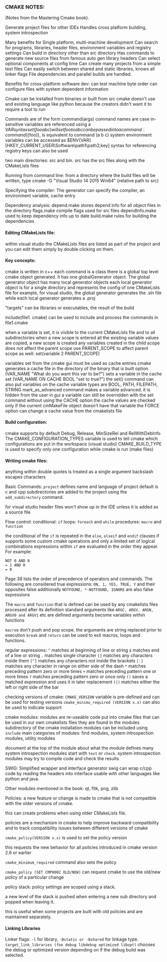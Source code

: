 ### CMAKE NOTES:
(Notes from the Mastering Cmake book).

Generate project files for other IDEs
Handles cross platform building, system introspection

Many benefits for Single platform, multi-machine development
Can search for programs, libraries, header files, environment variables and registry settings
Can build in directory other than src directory
Has commands to generate new source files from famous auto gen library headers
Can select optional components at config time
Can create many projects from a simple text files
Can easily switch between shared and static libraries, knows all linker flags
File dependencies and parallel builds are handled.

Benefits for cross-platform software dev:
can test machine byte order
can configure files with system dependent information

Cmake can be installed from binaries or built from src
cmake doesn't use and existing language like python because the creators didn't want it to require a tool to run

Commands are of the form command(args)
command names are case in-sensitive
variables are referenced using a ${VAR} syntax
set (foo a b c) will set foo to a b c
can be passed in to a command: command (${foo}), is equivalent to command (a b c)
system environment variables can be accessed as $ENV{VAR}
[HKEY_CURRENT_USER\\Software\\path1\\path2;key] syntax for referencing registry keys can
also be used

two main directories: src and bin. src has the src files along with the CMakeLists files

Running from command line:
from a directory where the build files will be written, type
cmake -G "Visual Studio 14 2015 Win64" {relative path to src}

Specifying the compiler:
The generator can specify the compiler, an environment variable, cache entry

Dependency analysis:
depend.make stores depend info for all object files in the directory
flags.make compile flags used for src files
dependInfo.make used to keep dependency info up to date
build.make rules for building the dependencies
 
#### Editing CMakeLists file:
within visual studio the CMakeLists files are listed as part of the project and you can edit them simply by double clicking on them.
 
#### Key concepts:
cmake is written in c++
each command is a class 
there is a global top level cmake object generated. it has one globalGenerator object.
The global generator object has many local generator objects
each local generator object is for a single directory and represents the config of one CMakeLists file
for example, for visual studio, the global generator generates the .sln file while each local generator generates a .proj

"targets" can be libraries or executables, the result of the build

include(file1. cmake) can be used to include and process the commands in file1.cmake

when a variable is set, it is visible to the current CMakeLists file and to all subdirectories
when a new scope is entered all the existing variable values are copied, a new scope is created
any variables created in the child scope does not affect the parent scope
use PARENT_SCOPE to affect parent scope as well: set(variable 2 PARENT_SCOPE)

variables set from the cmake gui must be used as cache entries
cmake generates a cache file in the directory of the binary that is built
option (VAR_NAME "What do you want this var to be?") sets a variable in the cache
set (VAR_NAME ON CACHE BOOL "set to true?") the set() command can also put variables on the cache
variable types are BOOL, PATH, FILEPATH, STRING
mark_as_advanced command makes a variable advanced. it is hidden from the user in gui
a variable can still be overridden with the set command without using the CACHE option
the cache values are checked only if the current cmMakeFile object doesn't have that variable
the FORCE option can change a cache value from the cmakelists file


#### Build configuration:
cmake supports by default Debug, Release, MinSizeRel and RelWithDebInfo
The CMAKE_CONFIGURATION_TYPES variable is used to tell cmake which configurations are put in the workspace (visual studio)
CMAKE_BUILD_TYPE is used to specify only one configuration while cmake is run (make files)


#### Writing cmake files:
anything within double quotes is treated as a single argument
backslash escapes characters

Basic Commands:
`project` defines name and language of project
default is c and cpp
subdirectories are added to the project using the `add_subdirectory` command.

for visual studio header files won't show up in the IDE unless it is added as a source file

Flow control:
conditional: `if`
loops: `foreach` and `while`
procedures: `macro` and `function`

the conditional of the `if` is repeated in the `else`, `elseif` and `endif` clauses
if supports some custom cmake operations and only a limited set of logical combinations
expressions within `if` are evaluated in the order they appear. For example:
```
NOT 0 AND 0
= 1 AND 0
= 0
```
Page 38 lists the order of precedence of operators and commands.
The following are considered true expressions: `ON, 1, YES, TRUE, Y` and their opposites false
additionally `NOTFOUND, *-NOTFOUND, IGNORE` are also false expressions

The `macro` and `function` that is defined can be used by any cmakelists files processed after its definition
standard arguments like `ARGC, ARGV, ARGN, ARGV0 and ARGV1` etc are defined
arguments become variables within functions

`macro`s don't push and pop scope. the arguments are string replaced prior to execution
`break` and `return` can be used to exit macros, loops and functions.

regular expressions:
`^` matches at beginning of line or string
`$` matches end of a line or string 
`.` matches single character
`[]` matches any characters inside them
`[^]` matches any characters not inside the brackets
`[-]` matches any character in range on either side of the dash
`*` matches preceding pattern zero or more times
`+` matches preceding pattern one or more times
`?` matches preceding pattern zero or once only
`()` saves a matched expression and uses it in later replacement
`(|)` matches either the left or right side of the bar

checking versions of cmake:
`CMAKE_VERSION` variable is pre-defined and can be used for testing versions
`cmake_minimu_required (VERSION x.x)` can also be used to indicate support

cmake modules:
modules are re-useable code put into cmake files that can be used in our own cmakelists files
they are found in the modules subdirectory of the cmake installation
modules can be included using `include`
main categories of modules: find modules, system introspection modules, utility modules

document at the top of the module about what the module defines
many system introspection modules start with `test` or `check`.
system introspection modules may try to compile code and check the results

SWIG: Simplified wrapper and interface generator
swig can wrap c/cpp code by reading the headers into interface usable with other languages like python and java.

Other modules mentioned in the book: qt, fltk, png, zlib

Policies:
a new feature or change is made to cmake that is not compatible with the older versions of cmake.
 
this can create problems when using older CMakeLists file. 

policies are a mechanism in cmake to help improve backward compatibility and to track compatibility issues between different versions of 
cmake

`cmake_policy(VERSION x.x)` is used to set the policy version

this requests the new behavior for all policies introduced in cmake version 2.6 or earlier

`cmake_minimum_required` command also sets the policy

`cmake_policy (SET CMP0002 OLD/NEW)` can request cmake to use the old/new policy of a particular change

policy stack:
policy settings are scoped using a stack.

a new level of the stack is pushed when entering a new sub directory and popped when leaving it.

this is useful when some projects are built with old policies and are maintained separately.


#### Linking Libraries

Linker flags: `-l` for library, `-Bstatic or -Bshared` for linkage type.  
`target_link_libraries (foo debug libdebug optimized libopt)` chooses the debug or optimized version depending on if the debug build was selected.  









